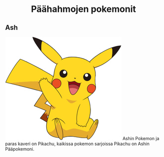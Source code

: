 <h1 align="center">Päähahmojen pokemonit</h1>

<h2>Ash</h2> <img src="76479dd91dc55c2768ddccfc30a4fbf5.png">
Ashin Pokemon ja paras kaveri on Pikachu, kaikissa pokemon sarjoissa Pikachu on Ashin Pääpokemoni.
